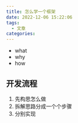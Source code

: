 ```yaml
---
title: 怎么学一个框架
date: 2022-12-06 15:22:06
tags:
  - 文章
categories:
---
```


+ what
+ why
+ how

## 开发流程
1. 先构思怎么做
2. 拆解思路分成一个个步骤
3. 分别实现
